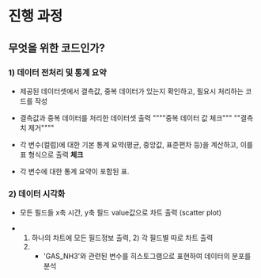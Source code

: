 # 진행 과정
##  무엇을 위한 코드인가?

### 1) 데이터 전처리 및 통계 요약

- 제공된 데이터셋에서 결측값, 중복 데이터가 있는지 확인하고, 필요시 처리하는 코드를 작성
* 결측값과 중복 데이터를 처리한 데이터셋 출력 """"중복 데이터 값 체크"""   ""결측치 제거""""
- 각 변수(컬럼)에 대한 기본 통계 요약(평균, 중앙값, 표준편차 등)을 계산하고, 이를 표 형식으로 출력 **체크**
* 각 변수에 대한 통계 요약이 포함된 표. 
 
### 2) 데이터 시각화

- 모든 필드들 x축 시간, y축 필드 value값으로 차트 출력 (scatter plot)
* 1) 하나의 차트에 모든 필드정보 출력, 2) 각 필드별 따로 차트 출력
  2) - 'GAS_NH3'와 관련된 변수를 히스토그램으로 표현하여 데이터의 분포를 분석
